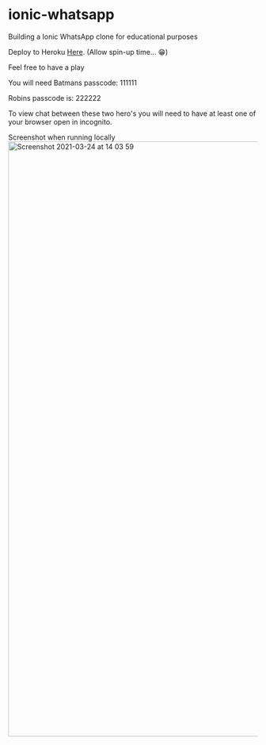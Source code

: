 # ionic-whatsapp
Building a Ionic WhatsApp clone for educational purposes 

Deploy to Heroku [Here](https://whatsapp-ionic.herokuapp.com/). (Allow spin-up time... :grin:)

Feel free to have a play

You will need Batmans passcode: 111111

Robins passcode is: 222222

To view chat between these two hero's you will need to have at least one of your browser open in incognito.


Screenshot when running locally 
<img width="1200" alt="Screenshot 2021-03-24 at 14 03 59" src="https://user-images.githubusercontent.com/24437988/112324093-50089200-8caa-11eb-9551-ba2462f5002c.png">

